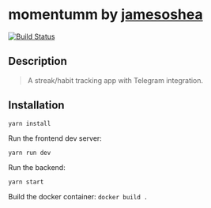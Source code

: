 # momentumm by <a href="https://github.com/jamesoshea">jamesoshea</a>

[![Build Status](https://travis-ci.com/jamesoshea/momentumm.svg?branch=master)](https://travis-ci.com/jamesoshea/momentumm)

## Description

> A streak/habit tracking app with Telegram integration.

## Installation

`yarn install`

Run the frontend dev server:

`yarn run dev`

Run the backend:

`yarn start`

Build the docker container:
`docker build .`
